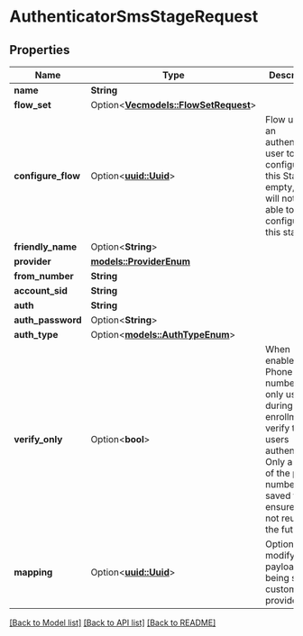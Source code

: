 # AuthenticatorSmsStageRequest

## Properties

Name | Type | Description | Notes
------------ | ------------- | ------------- | -------------
**name** | **String** |  | 
**flow_set** | Option<[**Vec<models::FlowSetRequest>**](FlowSetRequest.md)> |  | [optional]
**configure_flow** | Option<[**uuid::Uuid**](uuid::Uuid.md)> | Flow used by an authenticated user to configure this Stage. If empty, user will not be able to configure this stage. | [optional]
**friendly_name** | Option<**String**> |  | [optional]
**provider** | [**models::ProviderEnum**](ProviderEnum.md) |  | 
**from_number** | **String** |  | 
**account_sid** | **String** |  | 
**auth** | **String** |  | 
**auth_password** | Option<**String**> |  | [optional]
**auth_type** | Option<[**models::AuthTypeEnum**](AuthTypeEnum.md)> |  | [optional]
**verify_only** | Option<**bool**> | When enabled, the Phone number is only used during enrollment to verify the users authenticity. Only a hash of the phone number is saved to ensure it is not reused in the future. | [optional]
**mapping** | Option<[**uuid::Uuid**](uuid::Uuid.md)> | Optionally modify the payload being sent to custom providers. | [optional]

[[Back to Model list]](../README.md#documentation-for-models) [[Back to API list]](../README.md#documentation-for-api-endpoints) [[Back to README]](../README.md)


